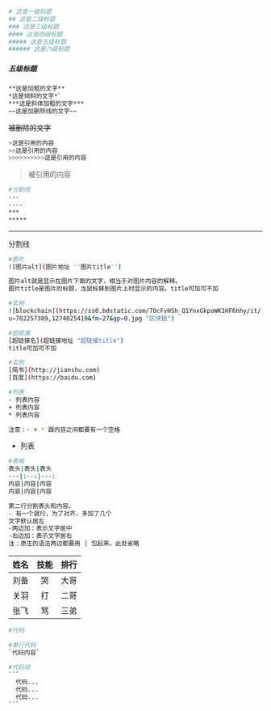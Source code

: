 ```bash
# 这是一级标题
## 这是二级标题
### 这是三级标题
#### 这是四级标题
##### 这是五级标题
###### 这是六级标题

```

##### 五级标题



```bash
**这是加粗的文字**
*这是倾斜的文字*`
***这是斜体加粗的文字***
~~这是加删除线的文字~~
```

~~被删除的文字~~



```bash
>这是引用的内容
>>这是引用的内容
>>>>>>>>>>这是引用的内容
```

> 被引用的内容
>
> 

```bash
#分割线
---
----
***
*****
```

---

分割线



```bash
#图片
![图片alt](图片地址 ''图片title'')

图片alt就是显示在图片下面的文字，相当于对图片内容的解释。
图片title是图片的标题，当鼠标移到图片上时显示的内容。title可加可不加

#实例
![blockchain](https://ss0.bdstatic.com/70cFvHSh_Q1YnxGkpoWK1HF6hhy/it/
u=702257389,1274025419&fm=27&gp=0.jpg "区块链")
```



```bash
#超链接
[超链接名](超链接地址 "超链接title")
title可加可不加

#实例
[简书](http://jianshu.com)
[百度](https://baidu.com)
```

```bash
#列表
- 列表内容
+ 列表内容
* 列表内容

注意：- + * 跟内容之间都要有一个空格
```

- 列表



```bash
#表格
表头|表头|表头
---|:--:|---:
内容|内容|内容
内容|内容|内容

第二行分割表头和内容。
- 有一个就行，为了对齐，多加了几个
文字默认居左
-两边加：表示文字居中
-右边加：表示文字居右
注：原生的语法两边都要用 | 包起来。此处省略
```

| 姓名 | 技能 | 排行 |
| ---- | :--: | ---: |
| 刘备 |  哭  | 大哥 |
| 关羽 |  打  | 二哥 |
| 张飞 |  骂  | 三弟 |

````bash
#代码

#单行代码
`代码内容`

#代码块
```
  代码...
  代码...
  代码...
```
````


